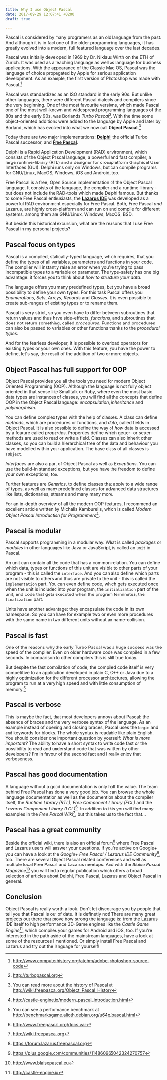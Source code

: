 ```yaml
---
title: Why I use Object Pascal
date: 2017-09-29 12:07:41 +0200
draft: true

---
```

Pascal is considered by many programers as an old language from the past. And although it is in fact one of the older programming languages, it has greatly evolved into a modern, full featured language over the last decades.<!--more--> 

Pascal was initially developed in 1969 by Dr. Niklaus Wirth on the ETH of Zurich. It was used as a teaching language as well as language for business applications. With the appearance of the Classic Mac OS, Pascal was the language of choice propagated by Apple for serious application development. As an example, the first version of Photoshop was made with Pascal.[^1]

Pascal was standardized as an ISO standard in the early 90s. But unlike other languages, there were different Pascal dialects and compilers since the very beginning. One of the most favourite versions, which made Pascal one of the most well-known and widespread programming languages of the 80s and the early 90s, was Borlands *Turbo Pascal*[^2]. With the time some object-oriented additions were added to the language by Apple and later by Borland, which has evolved into what we now call **Object Pascal**.[^3] 

Today there are two major implementations: **[Delphi](https://www.embarcadero.com/products/delphi)**, the official Turbo Pascal successor, and **[Free Pascal](http://www.freepascal.org)**.

Delphi is a Rapid Application Development (RAD) environment, which consists of the Object Pascal language, a powerful and fast compiler, a large runtime-library (RTL) and a designer for crossplatform Graphical User Interfaces (GUI). Delphi runs only on Windows, but can compile programs for GNU/Linux, MacOS, Windows, iOS and Android, too.

Free Pascal is a free, Open Source implementation of the Object Pascal language. It consists of the language, the compiler and a runtime-library - but does not include the RAD-tools which made Delphi famous. But thanks to some Free Pascal enthusiasts, the **[Lazarus IDE](http://www.lazarus-ide.org)** was developed as a powerful RAD environment especially for Free Pascal. Both, Free Pascal *and* Lazarus, are highly cross-platform and can run on and compile for different systems, among them are GNU/Linux, Windows, MacOS, BSD.

But beside this historical excursion, what are the reasons that I use Free Pascal in my personal projects?

## Pascal focus on types

Pascal is a compiled, statically-typed language, which requires, that you define the types of all variables, parameters and functions in your code. The compiler will instantly raise an error when you're trying to pass incompatible types to a variable or parameter. The type-safety has one big advantage: it forces you to think about *how to structure your data*. 

The language offers you many predefined types, but you have a broad possibility to define your own types. For this task Pascal offers you *Enumerations*, *Sets*, *Arrays*, *Records* and *Classes*. It is even possible to create sub-ranges of existing types or to rename them. 

Pascal is very strict, so you even have to differ between subroutines that return values and thus have side-effects, *functions*, and subroutines that does not return something, called *procedures*. Functions and procedures can also be passed to variables or other functions thanks to the *procedural types*.

And for the fearless developer, it is possible to overload operators for existing types or your own ones. With this feature, you have the power to define, let's say, the result of the addition of two or more objects.

## Object Pascal has full support for OOP

Object Pascal provides you all the tools you need for modern Object Oriented Programming (OOP). Although the language is not fully object oriented in that sense like Smalltalk or Ruby, where even the most basic data types are instances of classes, you will find all the concepts that define OOP in the Object Pascal language: *encapsulation*, *inheritance* and *polymorphism*.

You can define complex types with the help of classes. A class can define *methods*, which are procedures or functions, and *data*, called fields in Object Pascal. It is also possible to define the way of *how* data is accessed by a feature called *properties*. Properties define which getter- or setter-methods are used to read or write a field. Classes can also inherit other classes, so you can build a hierarchical tree of the data and behaviour you have modelled within your application. The base class of all classes is `TObject`.

*Interfaces* are also a part of Object Pascal as well as *Exceptions*. You can use the build-in standard exceptions, but you have the freedom to define your own exceptions, too.

Further features are *Generics*, to define classes that apply to a wide range of types, as well as many predefined classes for advanced data structures like lists, dictionaries, streams and many many more.

For an in-depth overview of all the modern OOP features, I recommend an excellent article written by Michalis Kamburelis, which is called *Modern Object Pascal Introduction for Programmers*[^4].

## Pascal is modular

Pascal supports programming in a modular way. What is called *packages* or *modules* in other languages like Java or JavaScript, is called an `unit` in Pascal. 

An unit can contain all the code that has a common relation. You can define which data, types or functions of this unit are visible to other parts of your program - this is called the `interface`. And you can also define which parts are not visible to others and thus are private to the unit - this is called the `implementation` part. You can even define code, which gets executed once when the unit is included into your program, the `initialization` part of the unit, and code that gets executed when the program terminates, the `finalization` part.

Units have another advantage: they encapsulate the code in its own namespace. So you can have for example two or even more procedures with the same name in two different units without an name-collision.

## Pascal is fast

One of the reasons why the early Turbo Pascal was a huge success was the speed of the compiler. Even on older hardware code was compiled in a few seconds. In comparison to other compilers this is still true today.

But despite the fast compilation of code, the compiled code itself is very competitive to an application developed in plain C, C++ or Java due to a highly optimization for the different processor architectures, allowing the program to run at a very high speed and with little consumption of memory.[^5]

## Pascal is verbose

This is maybe the fact, that most developers annoys about Pascal: the absence of braces and the very verbose syntax of the language. As an example instead of opening and closing braces, Pascal uses the `begin` and `end` keywords for blocks. The whole syntax is readable like plain English. You should consider one important question by yourself: *What is more important?* The ability to have a short syntax to write code fast *or* the possibility to read and understand code that was written by other developers? I'm in favour of the second fact and I really enjoy that verboseness.


## Pascal has good documentation

A language without a good documentation is only half the value. The team behind Free Pascal has done a very good job. You can browse the whole language documentation as well as the documention about the compiler itself, the *Runtime Library (RTL)*, *Free Component Library (FCL)* and the *Lazarus Component Library (LCL)*[^6]. In addition to this you will find many examples in the *Free Pascal Wiki*[^7], but this takes us to the fact that...

## Pascal has a great community

Beside the official wiki, there is also an official forum[^8] where Free Pascal and Lazarus users will answer your questions. If you're active on Google+ you can have a look at the *Google+ Free Pascal / Lazarus IDE Community*[^9], too. There are several Object Pascal related conferences and well as multiple local Free Pascal and Lazarus meetups. And with the *Blaise Pascal Magazine*[^10] you will find a regular publication which offers a broad selection of articles about Delphi, Free Pascal, Lazarus and Object Pascal in general.

## Conclusion

Object Pascal is really worth a look. Don't let discourage you by people that tell you that Pascal is out of date. It is definetly not! There are many great projects out there that prove how strong the language is: from the Lazarus IDE itself to high performance 3D-Game engines like the *Castle Game Engine*[^11], which compiles your games for Android and iOS, too. If you're interested in the path aside of the mainstream languages, have a look at some of the resources I mentioned. Or simply install Free Pascal and Lazarus and try out the language for yourself!

[^1]: http://www.computerhistory.org/atchm/adobe-photoshop-source-code
[^2]: http://turbopascal.org
[^3]: You can read more about the history of Pascal at http://wiki.freepascal.org/Object_Pascal_History
[^4]: http://castle-engine.io/modern_pascal_introduction.html
[^5]: You can see a performance benchmark at http://benchmarksgame.alioth.debian.org/u64q/pascal.html
[^6]: http://www.freepascal.org/docs.var
[^7]: http://wiki.freepascal.org
[^8]: https://forum.lazarus.freepascal.org
[^9]: https://plus.google.com/communities/114860965042324270757
[^10]: http://www.blaisepascal.eu
[^11]: http://castle-engine.io